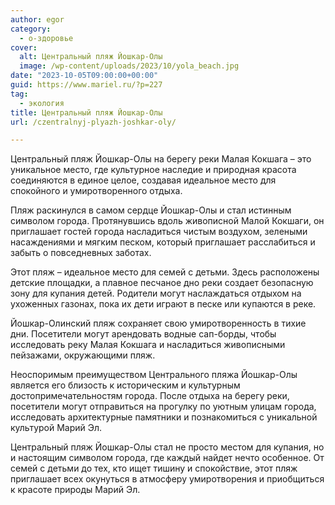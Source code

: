 ```yaml
---
author: egor
category:
  - о-здоровье
cover:
  alt: Центральный пляж Йошкар-Олы
  image: /wp-content/uploads/2023/10/yola_beach.jpg
date: "2023-10-05T09:00:00+00:00"
guid: https://www.mariel.ru/?p=227
tag:
  - экология
title: Центральный пляж Йошкар-Олы
url: /czentralnyj-plyazh-joshkar-oly/

---
```

Центральный пляж Йошкар-Олы на берегу реки Малая Кокшага – это уникальное место, где культурное наследие и природная красота соединяются в единое целое, создавая идеальное место для спокойного и умиротворенного отдыха.

Пляж раскинулся в самом сердце Йошкар-Олы и стал истинным символом города. Протянувшись вдоль живописной Малой Кокшаги, он приглашает гостей города насладиться чистым воздухом, зелеными насаждениями и мягким песком, который приглашает расслабиться и забыть о повседневных заботах.

Этот пляж – идеальное место для семей с детьми. Здесь расположены детские площадки, а плавное песчаное дно реки создает безопасную зону для купания детей. Родители могут наслаждаться отдыхом на ухоженных газонах, пока их дети играют в песке или купаются в реке.

Йошкар-Олинский пляж сохраняет свою умиротворенность в тихие дни. Посетители могут арендовать водные сап-борды, чтобы исследовать реку Малая Кокшага и насладиться живописными пейзажами, окружающими пляж.

Неоспоримым преимуществом Центрального пляжа Йошкар-Олы является его близость к историческим и культурным достопримечательностям города. После отдыха на берегу реки, посетители могут отправиться на прогулку по уютным улицам города, исследовать архитектурные памятники и познакомиться с уникальной культурой Марий Эл.

Центральный пляж Йошкар-Олы стал не просто местом для купания, но и настоящим символом города, где каждый найдет нечто особенное. От семей с детьми до тех, кто ищет тишину и спокойствие, этот пляж приглашает всех окунуться в атмосферу умиротворения и приобщиться к красоте природы Марий Эл.
